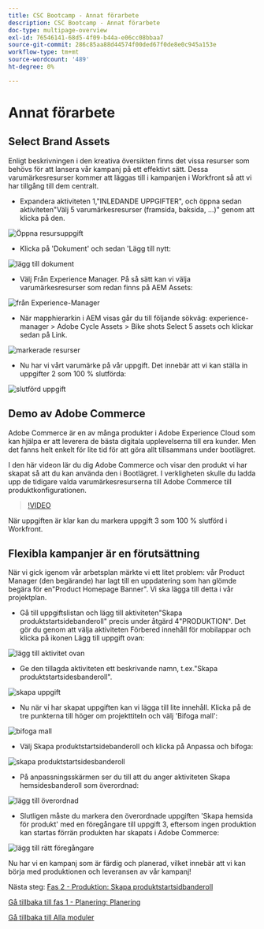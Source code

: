 ```yaml
---
title: CSC Bootcamp - Annat förarbete
description: CSC Bootcamp - Annat förarbete
doc-type: multipage-overview
exl-id: 76546141-68d5-4f09-b44a-e06cc08bbaa7
source-git-commit: 286c85aa88d44574f00ded67f0de8e0c945a153e
workflow-type: tm+mt
source-wordcount: '489'
ht-degree: 0%

---
```


# Annat förarbete

## Select Brand Assets

Enligt beskrivningen i den kreativa översikten finns det vissa resurser som behövs för att lansera vår kampanj på ett effektivt sätt. Dessa varumärkesresurser kommer att läggas till i kampanjen i Workfront så att vi har tillgång till dem centralt.

- Expandera aktiviteten 1,&quot;INLEDANDE UPPGIFTER&quot;, och öppna sedan aktiviteten&quot;Välj 5 varumärkesresurser (framsida, baksida, ...)&quot; genom att klicka på den.

![Öppna resursuppgift](./images/wf-open-assets-task.png)

- Klicka på &#39;Dokument&#39; och sedan &#39;Lägg till nytt:

![lägg till dokument](./images/wf-add-new-doc.png)

- Välj Från Experience Manager. På så sätt kan vi välja varumärkesresurser som redan finns på AEM Assets:

![från Experience-Manager](./images/wf-from-aem.png)

- När mapphierarkin i AEM visas går du till följande sökväg: experience-manager > Adobe Cycle Assets > Bike shots Select 5 assets och klickar sedan på Link.

![markerade resurser](./images/selected-assets.png)

- Nu har vi vårt varumärke på vår uppgift. Det innebär att vi kan ställa in uppgifter 2 som 100 % slutförda:

![slutförd uppgift](./images/wf-task-2-complete.png)


## Demo av Adobe Commerce

Adobe Commerce är en av många produkter i Adobe Experience Cloud som kan hjälpa er att leverera de bästa digitala upplevelserna till era kunder. Men det fanns helt enkelt för lite tid för att göra allt tillsammans under bootlägret.

I den här videon lär du dig Adobe Commerce och visar den produkt vi har skapat så att du kan använda den i Bootlägret. I verkligheten skulle du ladda upp de tidigare valda varumärkesresurserna till Adobe Commerce till produktkonfigurationen.

>[!VIDEO](https://video.tv.adobe.com/v/3418945?quality=12&learn=on&enablevpops)

När uppgiften är klar kan du markera uppgift 3 som 100 % slutförd i Workfront.

## Flexibla kampanjer är en förutsättning

När vi gick igenom vår arbetsplan märkte vi ett litet problem: vår Product Manager (den begärande) har lagt till en uppdatering som han glömde begära för en&quot;Product Homepage Banner&quot;.  Vi ska lägga till detta i vår projektplan.

- Gå till uppgiftslistan och lägg till aktiviteten&quot;Skapa produktstartsidebanderoll&quot; precis under åtgärd 4&quot;PRODUKTION&quot;. Det gör du genom att välja aktiviteten Förbered innehåll för mobilappar och klicka på ikonen Lägg till uppgift ovan:

![lägg till aktivitet ovan](./images/wf-add-task-above.png)

- Ge den tillagda aktiviteten ett beskrivande namn, t.ex.&quot;Skapa produktstartsidesbanderoll&quot;.

![skapa uppgift](./images/wf-create-banner.png)

- Nu när vi har skapat uppgiften kan vi lägga till lite innehåll. Klicka på de tre punkterna till höger om projekttiteln och välj &#39;Bifoga mall&#39;:

![bifoga mall](./images/wf-attach-template.png)

- Välj Skapa produktstartsidebanderoll och klicka på Anpassa och bifoga:

![skapa produktstartsidesbanderoll](./images/wf-homepage-banner.png)

- På anpassningsskärmen ser du till att du anger aktiviteten Skapa hemsidesbanderoll som överordnad:

![lägg till överordnad](./images/wf-create-banner-parent.png)

- Slutligen måste du markera den överordnade uppgiften &#39;Skapa hemsida för produkt&#39; med en föregångare till uppgift 3, eftersom ingen produktion kan startas förrän produkten har skapats i Adobe Commerce:

![lägg till rätt föregångare](./images/wf-predecessor.png)

Nu har vi en kampanj som är färdig och planerad, vilket innebär att vi kan börja med produktionen och leveransen av vår kampanj!


Nästa steg: [Fas 2 - Produktion: Skapa produktstartsidbanderoll](../production/banner.md)

[Gå tillbaka till fas 1 - Planering: Planering](./planning.md)

[Gå tillbaka till Alla moduler](../../overview.md)
